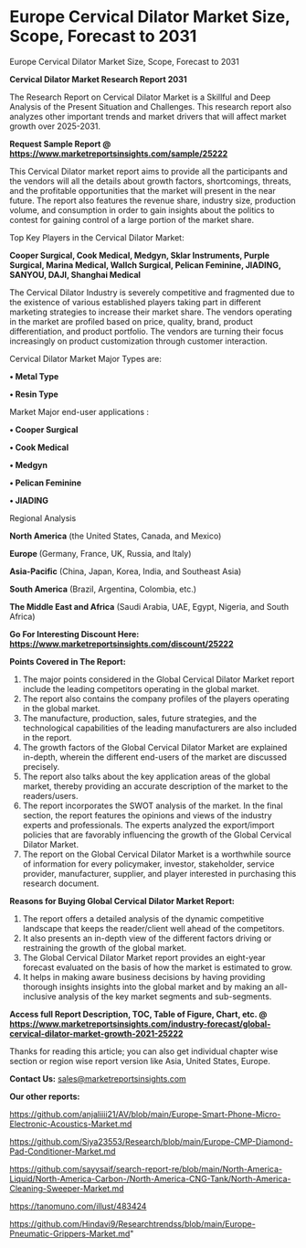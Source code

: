 # Europe Cervical Dilator Market Size, Scope, Forecast to 2031
Europe Cervical Dilator Market Size, Scope, Forecast to 2031

<strong>Cervical Dilator Market Research Report 2031</strong>

The Research Report on Cervical Dilator Market is a Skillful and Deep Analysis of the Present Situation and Challenges. This research report also analyzes other important trends and market drivers that will affect market growth over 2025-2031.

<strong>Request Sample Report @ <a href=https://www.marketreportsinsights.com/sample/25222>https://www.marketreportsinsights.com/sample/25222</a></strong>

This Cervical Dilator market report aims to provide all the participants and the vendors will all the details about growth factors, shortcomings, threats, and the profitable opportunities that the market will present in the near future. The report also features the revenue share, industry size, production volume, and consumption in order to gain insights about the politics to contest for gaining control of a large portion of the market share.

Top Key Players in the Cervical Dilator Market:

<strong>Cooper Surgical, Cook Medical, Medgyn, Sklar Instruments, Purple Surgical, Marina Medical, Wallch Surgical, Pelican Feminine, JIADING, SANYOU, DAJI, Shanghai Medical</strong>

The Cervical Dilator Industry is severely competitive and fragmented due to the existence of various established players taking part in different marketing strategies to increase their market share. The vendors operating in the market are profiled based on price, quality, brand, product differentiation, and product portfolio. The vendors are turning their focus increasingly on product customization through customer interaction.

Cervical Dilator Market Major Types are:

<strong>• Metal Type

• Resin Type</strong>

Market Major end-user applications :

<strong>• Cooper Surgical

• Cook Medical

• Medgyn

• Pelican Feminine

• JIADING</strong>

Regional Analysis

</u><strong><b>North America</b></strong> (the United States, Canada, and Mexico)

<strong><b>Europe </b></strong>(Germany, France, UK, Russia, and Italy)

<strong><b>Asia-Pacific</b></strong> (China, Japan, Korea, India, and Southeast Asia)

<strong><b>South America</b></strong> (Brazil, Argentina, Colombia, etc.)

<strong><b>The Middle East and Africa</b></strong> (Saudi Arabia, UAE, Egypt, Nigeria, and South Africa)

<strong>Go For Interesting Discount Here: <a href=https://www.marketreportsinsights.com/discount/25222>https://www.marketreportsinsights.com/discount/25222</a></strong>

<strong>Points Covered in The Report:</strong>
<ol>
  <li>The major points considered in the Global Cervical Dilator Market report include the leading competitors operating in the global market.</li>
  <li>The report also contains the company profiles of the players operating in the global market.</li>
  <li>The manufacture, production, sales, future strategies, and the technological capabilities of the leading manufacturers are also included in the report.</li>
  <li>The growth factors of the Global Cervical Dilator Market are explained in-depth, wherein the different end-users of the market are discussed precisely.</li>
  <li>The report also talks about the key application areas of the global market, thereby providing an accurate description of the market to the readers/users.</li>
  <li>The report incorporates the SWOT analysis of the market. In the final section, the report features the opinions and views of the industry experts and professionals. The experts analyzed the export/import policies that are favorably influencing the growth of the Global Cervical Dilator Market.</li>
  <li>The report on the Global Cervical Dilator Market is a worthwhile source of information for every policymaker, investor, stakeholder, service provider, manufacturer, supplier, and player interested in purchasing this research document.</li>
</ol>
<strong>Reasons for Buying Global Cervical Dilator Market Report:</strong>

<ol>
  <li>The report offers a detailed analysis of the dynamic competitive landscape that keeps the reader/client well ahead of the competitors.</li>
  <li>It also presents an in-depth view of the different factors driving or restraining the growth of the global market.</li>
  <li>The Global Cervical Dilator Market report provides an eight-year forecast evaluated on the basis of how the market is estimated to grow.</li>
  <li>It helps in making aware business decisions by having providing thorough insights insights into the global market and by making an all-inclusive analysis of the key market segments and sub-segments.</li>
</ol>
<strong>Access full Report Description, TOC, Table of Figure, Chart, etc. @ <a href=https://www.marketreportsinsights.com/industry-forecast/global-cervical-dilator-market-growth-2021-25222>https://www.marketreportsinsights.com/industry-forecast/global-cervical-dilator-market-growth-2021-25222</a></strong>


Thanks for reading this article; you can also get individual chapter wise section or region wise report version like Asia, United States, Europe.

<strong>Contact Us:</strong>
sales@marketreportsinsights.com

<strong>Our other reports:</strong>

<a href=https://github.com/anjaliiii21/AV/blob/main/Europe-Smart-Phone-Micro-Electronic-Acoustics-Market.md>https://github.com/anjaliiii21/AV/blob/main/Europe-Smart-Phone-Micro-Electronic-Acoustics-Market.md</a>

<a href=https://github.com/Siya23553/Research/blob/main/Europe-CMP-Diamond-Pad-Conditioner-Market.md>https://github.com/Siya23553/Research/blob/main/Europe-CMP-Diamond-Pad-Conditioner-Market.md</a>

<a href=https://github.com/sayysaif/search-report-re/blob/main/North-America-Liquid/North-America-Carbon-/North-America-CNG-Tank/North-America-Cleaning-Sweeper-Market.md>https://github.com/sayysaif/search-report-re/blob/main/North-America-Liquid/North-America-Carbon-/North-America-CNG-Tank/North-America-Cleaning-Sweeper-Market.md</a>

<a href=https://tanomuno.com/illust/483424>https://tanomuno.com/illust/483424</a>

<a href=https://github.com/Hindavi9/Researchtrendss/blob/main/Europe-Pneumatic-Grippers-Market.md>https://github.com/Hindavi9/Researchtrendss/blob/main/Europe-Pneumatic-Grippers-Market.md</a>"
